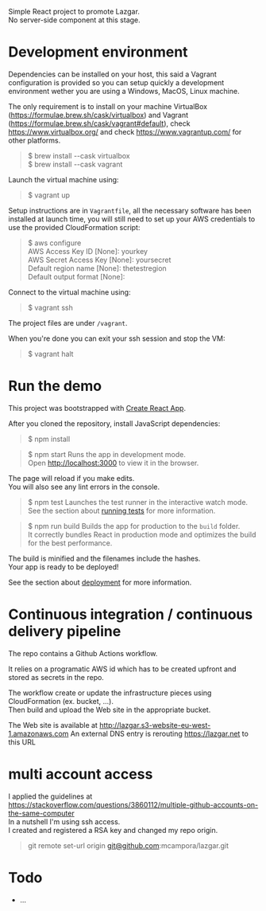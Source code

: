 Simple React project to promote Lazgar.  
No server-side component at this stage.  

# Development environment
Dependencies can be installed on your host, this said a Vagrant configuration is provided so you can setup quickly a development environment wether you are using a Windows, MacOS, Linux machine.

The only requirement is to install on your machine VirtualBox (https://formulae.brew.sh/cask/virtualbox) and Vagrant (https://formulae.brew.sh/cask/vagrant#default), check https://www.virtualbox.org/ and check https://www.vagrantup.com/ for other platforms.
>$ brew install --cask virtualbox  
>$ brew install --cask vagrant  

Launch the virtual machine using:
>$ vagrant up

Setup instructions are in `Vagrantfile`, all the necessary software has been installed at launch time, you will still need to set up your AWS credentials to use the provided CloudFormation script:
>$ aws configure  
>AWS Access Key ID [None]: yourkey  
> AWS Secret Access Key [None]: yoursecret  
> Default region name [None]: thetestregion  
> Default output format [None]: 

Connect to the virtual machine using:
>$ vagrant ssh 

The project files are under `/vagrant`.

When you're done you can exit your ssh session and stop the VM:
>$ vagrant halt

# Run the demo
This project was bootstrapped with [Create React App](https://github.com/facebook/create-react-app).

After you cloned the repository, install JavaScript dependencies:
>$ npm install  

>$ npm start
Runs the app in development mode.<br />
Open [http://localhost:3000](http://localhost:3000) to view it in the browser.

The page will reload if you make edits.<br />
You will also see any lint errors in the console.

>$ npm test
Launches the test runner in the interactive watch mode.<br />
See the section about [running tests](https://facebook.github.io/create-react-app/docs/running-tests) for more information.

>$ npm run build
Builds the app for production to the `build` folder.<br />
It correctly bundles React in production mode and optimizes the build for the best performance.

The build is minified and the filenames include the hashes.<br />
Your app is ready to be deployed!

See the section about [deployment](https://facebook.github.io/create-react-app/docs/deployment) for more information.

# Continuous integration / continuous delivery pipeline
The repo contains a Github Actions workflow.

It relies on a programatic AWS id which has to be created upfront and stored as secrets in the repo.  

The workflow create or update the infrastructure pieces using CloudFormation (ex. bucket, ...).  
Then build and upload the Web site in the appropriate bucket.  

The Web site is available at http://lazgar.s3-website-eu-west-1.amazonaws.com
An external DNS entry is rerouting https://lazgar.net to this URL

# multi account access
I applied the guidelines at https://stackoverflow.com/questions/3860112/multiple-github-accounts-on-the-same-computer  
In a nutshell I'm using ssh access.  
I created and registered a RSA key and changed my repo origin.  
> git remote set-url origin git@github.com:mcampora/lazgar.git

# Todo
* ...